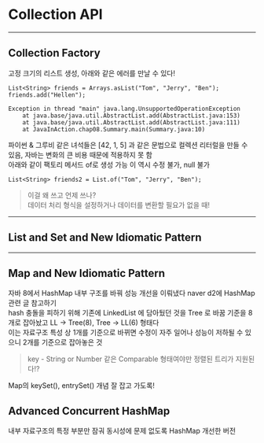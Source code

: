# Collection API
<hr>


## Collection Factory

고정 크기의 리스트 생성,
아래와 같은 에러를 만날 수 있다!
~~~
List<String> friends = Arrays.asList("Tom", "Jerry", "Ben");
friends.add("Hellen");

Exception in thread "main" java.lang.UnsupportedOperationException
	at java.base/java.util.AbstractList.add(AbstractList.java:153)
	at java.base/java.util.AbstractList.add(AbstractList.java:111)
	at JavaInAction.chap08.Summary.main(Summary.java:10)
~~~

파이썬 & 그루비 같은 녀석들은 [42, 1, 5] 과 같은 문법으로 컬렉션 리터럴을 만들 수 있음,
자바는 변화의 큰 비용 때문에 적용하지 못 함 <br> 
아래와 같이 팩토리 메서드 of로 생성 가능 이 역시 수정 불가, null 불가

`List<String> friends2 = List.of("Tom", "Jerry", "Ben");`

>이걸 왜 쓰고 언제 쓰나? <br>
>데이터 처리 형식을 설정하거나 데이터를 변환할 필요가 없을 때!

<hr>

## List and Set and New Idiomatic Pattern

<hr>

## Map and New Idiomatic Pattern

자바 8에서 HashMap 내부 구조를 바꿔 성능 개선을 이뤄냈다 naver d2에 HashMap 관련 글 참고하기 <br> 
hash 충돌을 피하기 위해 기존에 LinkedList 에 담아뒀던 것을 Tree 로 바꿈
기준을 8개로 잡아놨고 LL -> Tree(8), Tree -> LL(6) 형태다 <br>
이는 자료구조 특성 상 1개를 기준으로 바뀌면 수정이 자주 일어나 성능이 저하될 수 있으니 2개를 기준으로 잡아놓은 것
>key - String or Number 같은 Comparable 형태여야만 정렬된 트리가 지원된다!?

Map의 keySet(), entrySet() 개념 잘 잡고 가도록!

## Advanced Concurrent HashMap
내부 자료구조의 특정 부분만 잠궈 동시성에 문제 없도록 HashMap 개선한 버전